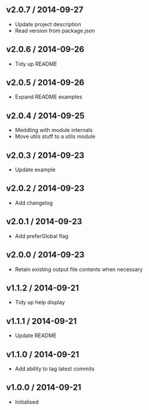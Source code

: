 ## v2.0.7 / 2014-09-27

 * Update project description
 * Read version from package.json

## v2.0.6 / 2014-09-26

 * Tidy up README

## v2.0.5 / 2014-09-26

 * Expand README examples

## v2.0.4 / 2014-09-25

 * Meddling with module internals
 * Move utils stuff to a utils module

## v2.0.3 / 2014-09-23

 * Update example

## v2.0.2 / 2014-09-23

 * Add changelog

## v2.0.1 / 2014-09-23

 * Add preferGlobal flag

## v2.0.0 / 2014-09-23

 * Retain existing output file contents when necessary

## v1.1.2 / 2014-09-21

 * Tidy up help display

## v1.1.1 / 2014-09-21

 * Update README

## v1.1.0 / 2014-09-21

 * Add ability to tag latest commits

## v1.0.0 / 2014-09-21

 * Initialised